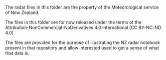 The radar files in this folder are the property of the Meteorological service of New Zealand.

The files in this folder are for now released under the terms of the Attribution-NonCommercial-NoDerivatives 4.0 International (CC BY-NC-ND 4.0).

The files are provided for the purpose of illustrating the NZ radar notebook present in that repository and allow interested used to get a sense of what that data is.